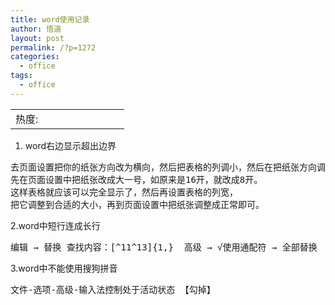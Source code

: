```yaml
---
title: word使用记录
author: 悟道
layout: post
permalink: /?p=1272
categories:
  - office
tags:
  - office
---
```

<table>
  <tr cellpadding=0><td>
    热度:
  </td><td cellpadding=0><img src='http://210.75.224.29/wordpress/wp-content/plugins/statpresscn/images/sun.gif' width=10 height=10 border=0 /></td><td cellpadding=0><img src='http://210.75.224.29/wordpress/wp-content/plugins/statpresscn/images/sun_dark.gif' width=10 height=10 border=0 /></td><td cellpadding=0><img src='http://210.75.224.29/wordpress/wp-content/plugins/statpresscn/images/sun_dark.gif' width=10 height=10 border=0 /></td><td cellpadding=0><img src='http://210.75.224.29/wordpress/wp-content/plugins/statpresscn/images/sun_dark.gif' width=10 height=10 border=0 /></td><td cellpadding=0><img src='http://210.75.224.29/wordpress/wp-content/plugins/statpresscn/images/sun_dark.gif' width=10 height=10 border=0 /></td></tr>
</table>

1. word右边显示超出边界

<pre class="brush: bash; title: ; notranslate" title="">去页面设置把你的纸张方向改为横向，然后把表格的列调小，然后在把纸张方向调回来。
先在页面设置中把纸张改成大一号，如原来是16开，就改成8开。
这样表格就应该可以完全显示了，然后再设置表格的列宽，
把它调整到合适的大小，再到页面设置中把纸张调整成正常即可。</pre>

2.word中短行连成长行

<pre class="brush: bash; title: ; notranslate" title="">编辑 → 替换 查找内容：[^11^13]{1,}  高级 → √使用通配符 → 全部替换</pre>

3.word中不能使用搜狗拼音

<pre class="brush: bash; title: ; notranslate" title="">文件-选项-高级-输入法控制处于活动状态 【勾掉】
</pre>